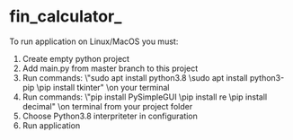 # fin_calculator_

To run application on Linux/MacOS you must:
1. Create empty python project
2. Add main.py from master branch to this project      
3. Run commands:
  \\"sudo apt install python3.8
  \\sudo apt install python3-pip
  \\pip install tkinter"
\\on your terminal
4. Run commands:
\\"pip install PySimpleGUI
 \\pip install re
 \\pip install decimal"
\\on terminal from your project folder
5. Choose Python3.8 interpriteter in configuration
6. Run application
